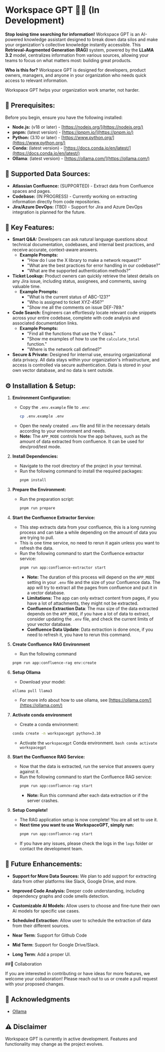 # Workspace GPT 🧠🚀 (In Development)

**Stop losing time searching for information!** Workspace GPT is an AI-powered knowledge assistant designed to break down data silos and make your organization's collective knowledge instantly accessible. This **Retrieval-Augmented Generation (RAG)** system, powered by the **LLaMA 3.2** model, centralizes information from various sources, allowing your teams to focus on what matters most: building great products.

**Who is this for?** Workspace GPT is designed for developers, product owners, managers, and anyone in your organization who needs quick access to relevant information.

Workspace GPT helps your organization work smarter, not harder.

## 🧰 Prerequisites:

Before you begin, ensure you have the following installed:

*   **Node.js:** (v18 or later) - [https://nodejs.org/](https://nodejs.org/)
*   **pnpm:** (latest version) - [https://pnpm.io/](https://pnpm.io/)
*   **Python:** (3.10 or later) - [https://www.python.org/](https://www.python.org/)
*   **Conda:** (latest version) - [https://docs.conda.io/en/latest/](https://docs.conda.io/en/latest/)
* **Ollama**: (latest version) - [https://ollama.com/](https://ollama.com/)

## 🔹 Supported Data Sources:

*   **Atlassian Confluence:** (SUPPORTED) - Extract data from Confluence spaces and pages.
*   **Codebase:** (IN PROGRESS) -  Currently working on extracting information directly from code repositories.
*   **Jira/Azure DevOps:** (TBD) - Support for Jira and Azure DevOps integration is planned for the future.

## 🔹 Key Features:

-   **Smart Q&A:** Developers can ask natural language questions about technical documentation, codebases, and internal best practices, and receive accurate, context-aware answers.
    *   **Example Prompts:**
        *   "How do I use the X library to make a network request?"
        *   "What are the best practices for error handling in our codebase?"
        * "What are the supported authentication methods?"
-   **Ticket Lookup:** Product owners can quickly retrieve the latest details on any Jira issue, including status, assignees, and comments, saving valuable time.
    *   **Example Prompts:**
        *   "What is the current status of ABC-123?"
        *   "Who is assigned to ticket XYZ-456?"
        *   "Show me all the comments on issue DEF-789."
-   **Code Search:** Engineers can effortlessly locate relevant code snippets across your entire codebase, complete with code analysis and associated documentation links.
    *   **Example Prompts:**
        *   "Find all the functions that use the Y class."
        *   "Show me examples of how to use the `calculate_total` function."
        * "Where is the network call defined?"
-   **Secure & Private:** Designed for internal use, ensuring organizational data privacy. All data stays within your organization's infrastructure, and access is controlled via secure authentication. Data is stored in your own vector database, and no data is sent outside.

## ⚙️ Installation & Setup:

1.  **Environment Configuration:**
    *   Copy the `.env.example` file to `.env`:
        ```bash
        cp .env.example .env
        ```
    *   Open the newly created `.env` file and fill in the necessary details according to your environment and needs.
    *   **Note:** The `APP_MODE` controls how the app behaves, such as the amount of data extracted from confluence. It can be used for dev/prod/test mode.

2.  **Install Dependencies:**
    *   Navigate to the root directory of the project in your terminal.
    *   Run the following command to install the required packages:
        ```bash
        pnpm install
        ```

3.  **Prepare the Environment:**
    *   Run the preparation script:
        ```bash
        pnpm run prepare
        ```

4.  **Start the Confluence Extractor Service:**
    * This step extracts data from your confluence, this is a long running process and can take a while depending on the amount of data you are trying to pull.
    * This is one time service, no need to rerun it again unless you want to refresh the data.
    *   Run the following command to start the Confluence extractor service:
        ```bash
        pnpm run app:confluence-extractor start
        ```
        *   **Note:** The duration of this process will depend on the `APP_MODE` setting in your `.env` file and the size of your Confluence data. The app will try to extract all the pages from confluence and put it in a vector database.
        *   **Limitations:** The app can only extract content from pages, if you have a lot of attachments, they might not be extracted.
        * **Confluence Extraction Data**: The max size of the data extracted depends on the `APP_MODE`, if you have a lot of data to extract, consider updating the `.env` file, and check the current limits of your vector database.
        * **Confluence Data Update**: Data extraction is done once, if you need to refresh it, you have to rerun this command.

5. **Create Confluence RAG Environment**
    * Run the following command
    ```bash
    pnpm run app:confluence-rag env:create
    ```

6. **Setup Ollama**
    * Download your model:
    ```bash
    ollama pull llama3
    ```
    * For more info about how to use ollama, see [https://ollama.com/](https://ollama.com/)

7. **Activate conda environment**
    * Create a conda environment:
    ```bash
    conda create -n workspacegpt python=3.10
    ```
     *   Activate the `workspacegpt` Conda environment.
        ```bash
        conda activate workspacegpt
        ```

8.  **Start the Confluence RAG Service:**
    *   Now that the data is extracted, run the service that answers query against it.
    *   Run the following command to start the Confluence RAG service:
        ```bash
        pnpm run app:confluence-rag start
        ```
        * **Note:** Run this command after each data extraction or if the server crashes.

9.  **Setup Complete!**
    *   The RAG application setup is now complete! You are all set to use it.
    *   **Next time you want to use WorkspaceGPT, simply run:**
        ```bash
        pnpm run app:confluence-rag start
        ```
    * If you have any issues, please check the logs in the `logs` folder or contact the development team.

## 🚀 Future Enhancements:

*   **Support for More Data Sources:**  We plan to add support for extracting data from other platforms like Slack, Google Drive, and more.
*   **Improved Code Analysis:** Deeper code understanding, including dependency graphs and code smells detection.
*   **Customizable AI Models:** Allow users to choose and fine-tune their own AI models for specific use cases.
* **Scheduled Extraction**: Allow user to schedule the extraction of data from their different sources.

* **Near Term**: Support for Github Code
* **Mid Term**: Support for Google Drive/Slack.
* **Long Term**: Add a proper UI.

##🤝 Collaboration

If you are interested in contributing or have ideas for more features, we welcome your collaboration! Please reach out to us or create a pull request with your proposed changes.

## 🙏 Acknowledgments

* [Ollama](https://ollama.com/)

## ⚠️ Disclaimer

Workspace GPT is currently in active development. Features and functionality may change as the project evolves.
